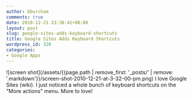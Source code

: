 ```yaml
---
author: bburcham
comments: true
date: 2010-12-21 23:38:41+00:00
layout: post
slug: google-sites-adds-keyboard-shortcuts
title: Google Sites Adds Keyboard Shortcuts
wordpress_id: 320
categories:
- Google Apps
---
```

![screen shot](/assets/{{page.path | remove_first: '_posts/' | remove: '.markdown'}}/screen-shot-2010-12-21-at-3-32-00-pm.png)
I love Google Sites (wiki). I just noticed a whole bunch of keyboard shortcuts on the "More actions" menu. More to love!
